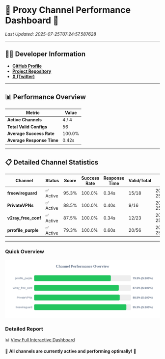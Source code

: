 # 🌟 Proxy Channel Performance Dashboard 🌟

_Last Updated: 2025-07-25T07:24:57.587628_

---

## 👩‍💻 Developer Information

- **[GitHub Profile](https://github.com/4n0nymou3)**  
- **[Project Repository](https://github.com/4n0nymou3/multi-proxy-config-fetcher)**  
- **[X (Twitter)](https://x.com/4n0nymou3)**  

---

## 📊 Performance Overview

| Metric                | Value       |
|-----------------------|-------------|
| **Active Channels**   | 4 / 4       |
| **Total Valid Configs** | 56          |
| **Average Success Rate** | 100.0%      |
| **Average Response Time** | 0.42s       |

---

## 📋 Detailed Channel Statistics

| Channel          | Status     | Score  | Success Rate | Response Time | Valid/Total | Last Success               |
|------------------|------------|--------|--------------|---------------|-------------|----------------------------|
| **freewireguard**  | ✅ Active  | 95.3%  | 100.0% | 0.34s         | 15/18       | 2025-07-25T07:24:57.585824 |
| **PrivateVPNs**  | ✅ Active  | 88.5%  | 100.0% | 0.40s         | 9/16       | 2025-07-25T07:24:57.220585 |
| **v2ray_free_conf**  | ✅ Active  | 87.5%  | 100.0% | 0.34s         | 12/23       | 2025-07-25T07:24:56.782633 |
| **prrofile_purple**  | ✅ Active  | 79.3%  | 100.0% | 0.60s         | 20/56       | 2025-07-25T07:24:56.365489 |

---

### Quick Overview
<div align="center">
  <a href="https://raw.githubusercontent.com/nullluser/NullRepo/refs/heads/main/assets/channel_stats_chart.svg">
    <img src="https://raw.githubusercontent.com/nullluser/NullRepo/refs/heads/main/assets/channel_stats_chart.svg" alt="Source Performance Statistics" width="800">
  </a>
</div>

### Detailed Report
📊 [View Full Interactive Dashboard](https://htmlpreview.github.io/?https://github.com/nullluser/NullRepo/blob/main/assets/performance_report.html)

🎉 **All channels are currently active and performing optimally!** 🎉
